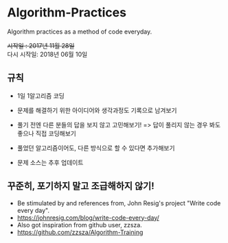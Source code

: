 # Algorithm-Practices
Algorithm practices as a method of code everyday.

~~시작일 : 2017년 11월 28일~~    
다시 시작일: 2018년 06월 10일

## 규칙

- 1일 1알고리즘 코딩
- 문제를 해결하기 위한 아이디어와 생각과정도 기록으로 남겨보기
- 풀기 전엔 다른 분들의 답을 보지 않고 고민해보기! => 답이 풀리지 않는 경우 봐도 좋으나 직접 코딩해보기
- 풀었던 알고리즘이어도, 다른 방식으로 할 수 있다면 추가해보기

- 문제 소스는 추후 업데이트

## 꾸준히, 포기하지 말고 조급해하지 않기!
- Be stimulated by and references from, John Resig's project "Write code every day".
- https://johnresig.com/blog/write-code-every-day/
- Also got inspiration from github user, zzsza.
- https://github.com/zzsza/Algorithm-Training
